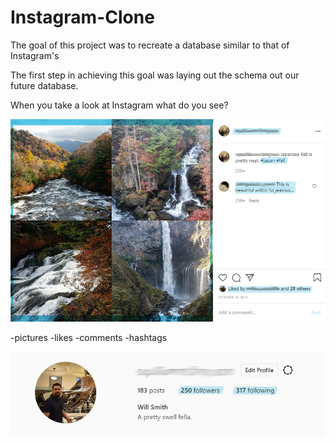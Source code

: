 # Instagram-Clone

The goal of this project was to recreate a database similar to that of Instagram's 

The first step in achieving this goal was laying out the schema out our future database.

When you take a look at Instagram what do you see?

![](Images/Image%20Section.jpg)

-pictures
-likes
-comments
-hashtags

![](Images/User%20Section.jpg)



